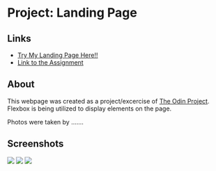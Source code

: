 # Project: Landing Page

## Links
- [Try My Landing Page Here!!](https://)
- [Link to the Assignment](https://)

## About
This webpage was created as a project/excercise of [The Odin Project](https://www.theodinproject.com/). Flexbox is being utilized to display elements on the page.

Photos were taken by .......

## Screenshots
![](https://)
![](https://)
![](https://)